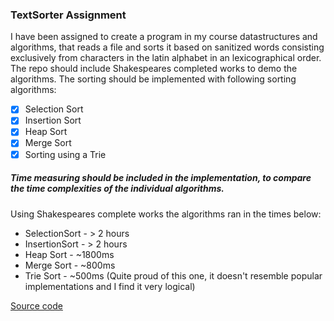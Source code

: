 ### TextSorter Assignment

 I have been assigned to create a program in my course datastructures and algorithms, that reads a file and sorts it based on sanitized words consisting exclusively from characters in the latin alphabet in an lexicographical order. The repo should include Shakespeares completed works to demo the algorithms. The sorting should be implemented with following sorting algorithms:

- [x] Selection Sort
- [x] Insertion Sort
- [x] Heap Sort
- [x] Merge Sort
- [x] Sorting using a Trie

##### Time measuring should be included in the implementation, to compare the time complexities of the individual algorithms.

Using Shakespeares complete works the algorithms ran in the times below:
- SelectionSort - > 2 hours
- InsertionSort - > 2 hours
- Heap Sort     - ~1800ms
- Merge Sort    - ~800ms
- Trie Sort     - ~500ms (Quite proud of this one, it doesn't resemble popular implementations and I find it very logical)

[Source code](https://github.com/JonasGroenbek/TextSorter/tree/master/src/com/jonasgroenbek) 
